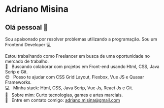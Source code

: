 # Adriano Misina

## Olá pessoal 👋
Sou apaixonado por resolver problemas utilizando a programação.
Sou um Frontend Developer :computer:

 Estou trabalhando como Freelancer em busca de uma oportunidade no mercado de trabalho.
 <br/> :purple_heart: &nbsp; Buscando colaborar com projetos em Front-end usando Html, CSS, Java Scrip e Git.
 <br/> :blush: &nbsp; Posso te ajudar com CSS Grid Layout, Flexbox, Vue JS e Quasar Frameworks.
 <br/> :computer: &nbsp; Minha stack: Html, CSS, Java Scrip, Vue Js, React Js e Git.
 <br/> 💬  &nbsp; Sobre mim: Curto tecnologias, games e artes marciais.
 <br/> :email: &nbsp; Entre em contato comigo: adriano.misina@gmail.com
